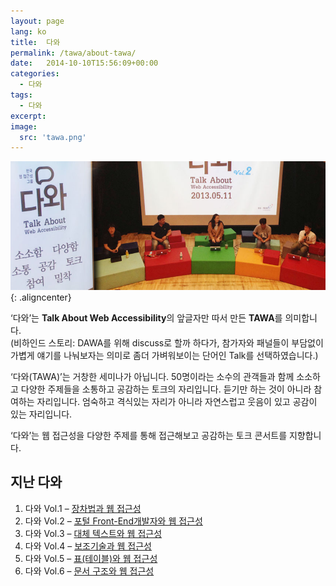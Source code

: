 ```yaml
---
layout: page
lang: ko
title:  다와
permalink: /tawa/about-tawa/
date:   2014-10-10T15:56:09+00:00
categories:
  - 다와
tags:
  - 다와
excerpt: 
image:
  src: 'tawa.png'
---
```


![다와](/assets/img/tawa/tawa.jpg){: .aligncenter}

‘다와’는 **Talk About Web Accessibility**의 앞글자만 따서 만든 **TAWA**를 의미합니다.  
(비하인드 스토리: DAWA를 위해 discuss로 할까 하다가, 참가자와 패널들이 부담없이 가볍게 얘기를 나눠보자는 의미로 좀더 가벼워보이는 단어인 Talk를 선택하였습니다.)

‘다와(TAWA)’는 거창한 세미나가 아닙니다. 50명이라는 소수의 관객들과 함께 소소하고 다양한 주제들을 소통하고 공감하는 토크의 자리입니다. 듣기만 하는 것이 아니라 참여하는 자리입니다. 엄숙하고 격식있는 자리가 아니라 자연스럽고 웃음이 있고 공감이 있는 자리입니다.

‘다와’는 웹 접근성을 다양한 주제를 통해 접근해보고 공감하는 토크 콘서트를 지향합니다.

## 지난 다와

1. 다와 Vol.1 – [장차법과 웹 접근성](/tawa/tawa-vol-1/)
2. 다와 Vol.2 – [포털 Front-End개발자와 웹 접근성](/tawa/tawa-vol-2/)
3. 다와 Vol.3 – [대체 텍스트와 웹 접근성](/tawa/tawa-vol-3/)
4. 다와 Vol.4 – [보조기술과 웹 접근성](/tawa/tawa-vol-4/)
5. 다와 Vol.5 – [표(테이블)와 웹 접근성](/tawa/tawa-vol-5/)
6. 다와 Vol.6 – [문서 구조와 웹 접근성](/tawa/tawa-vol-6/) 